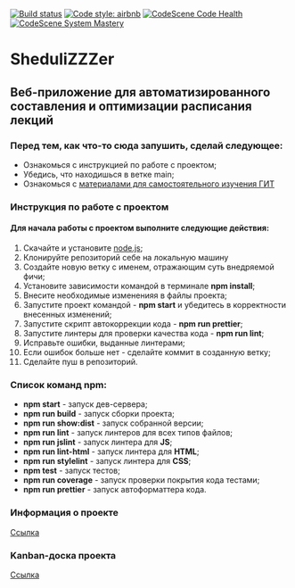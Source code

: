 [![Build status](https://ci.appveyor.com/api/projects/status/hh1adgw2ngiqy6rh/branch/main?svg=true)](https://ci.appveyor.com/project/homutovan/shedulizzzer/branch/main)
[![Code style: airbnb](https://img.shields.io/badge/code%20style-airbnb-blue.svg?style=flat-square)](https://github.com/airbnb/javascript)
[![CodeScene Code Health](https://codescene.io/projects/10004/status-badges/code-health)](https://codescene.io/projects/10004)
[![CodeScene System Mastery](https://codescene.io/projects/10004/status-badges/system-mastery)](https://codescene.io/projects/10004)

# SheduliZZZer

## Веб-приложение для автоматизированного составления и оптимизации расписания лекций

### Перед тем, как что-то сюда запушить, сделай следующее:

- Ознакомься с инструкцией по работе с проектом;
- Убедись, что находишься в ветке main;
- Ознакомься с
  [материалами для самостоятельного изучения ГИТ](https://githowto.com/ru)

### Инструкция по работе с проектом

#### Для начала работы с проектом выполните следующие действия:

1. Скачайте и установите [node.js](https://nodejs.org/en/);
2. Клонируйте репозиторий себе на локальную машину
3. Создайте новую ветку с именем, отражающим суть внедряемой фичи;
4. Установите зависимости командой в терминале **npm install**;
5. Внесите необходимые измененияя в файлы проекта;
6. Запустите проект командой - **npm start** и убедитесь в корректности
   внесенных изменений;
7. Запустите скрипт автокоррекции кода - **npm run prettier**;
8. Запустите линтеры для проверки качества кода - **npm run lint**;
9. Исправьте ошибки, выданные линтерами;
10. Если ошибок больше нет - сделайте коммит в созданную ветку;
11. Сделайте пуш в репозиторий.

### Список команд npm:

- **npm start** - запуск дев-сервера;
- **npm run build** - запуск сборки проекта;
- **npm run show:dist** - запуск собранной версии;
- **npm run lint** - запуск линтеров для всех типов файлов;
- **npm run jslint** - запуск линтера для **JS**;
- **npm run lint-html** - запуск линтера для **HTML**;
- **npm run stylelint** - запуск линтера для **CSS**;
- **npm test** - запуск тестов;
- **npm run coverage** - запуск проверки покрытия кода тестами;
- **npm run prettier** - запуск автоформаттера кода.

### Информация о проекте

[Ссылка](https://github.com/Aspirants-FS-FE/SheduliZZZer/wiki)

### Kanban-доска проекта

[Ссылка](https://github.com/orgs/Aspirants-FS-FE/projects/1)
